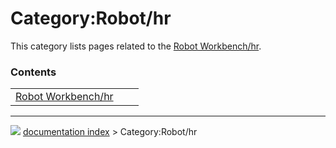 # Category:Robot/hr
This category lists pages related to the [Robot Workbench/hr](Robot_Workbench/hr.md).

### Contents

|     |     |     |
| --- | --- | --- |
| [Robot Workbench/hr](Robot_Workbench/hr.md) |



---
![](images/Right_arrow.png) [documentation index](../README.md) > Category:Robot/hr
